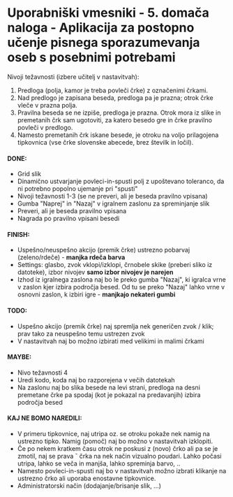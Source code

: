 # Uporabniški vmesniki - 5. domača naloga - Aplikacija za postopno učenje pisnega sporazumevanja oseb s posebnimi potrebami

Nivoji težavnosti (izbere učitelj v nastavitvah):
1. Predloga (polja, kamor je treba povleči črke) z označenimi črkami.
2. Nad predlogo je zapisana beseda, predloga pa je prazna; otrok črke vleče v prazna
polja.
3. Pravilna beseda se ne izpiše, predloga je prazna. Otrok mora iz slike in premetanih
črk sam ugotoviti, za katero besedo gre in črke pravilno povleči v predlogo.
4. Namesto premetanih črk iskane besede, je otroku na voljo prilagojena tipkovnica (vse
črke slovenske abecede, brez številk in ločil).

#### DONE:
- Grid slik
- Dinamično ustvarjanje povleci-in-spusti polj z upoštevano toleranco, da ni potrebno popolno ujemanje pri "spusti"
- Nivoji težavnosti 1-3 (se ne preveri, ali je beseda pravilno vpisana)
- Gumba "Naprej" in "Nazaj" v igralnem zaslonu za spreminjanje slik 
- Preveri, ali je beseda pravilno vpisana
- Nagrada po pravilno vpisani besedi

#### FINISH:
- Uspešno/neuspešno akcijo (premik črke) ustrezno pobarvaj (zeleno/rdeče) - **manjka rdeča barva**
- Settings: glasbo, zvok vklopi/izklopi, črnobele skike (preberi sliko iz datoteke), izbor nivojev **samo izbor nivojev je narejen**
- Izhod iz igralnega zaslona naj bo le preko gumba "Nazaj", ki igralca vrne v zaslon kjer izbira področja besed. Od tu se preko "Nazaj" lahko vrne v osnovni zaslon, k izbiri igre - **manjkajo nekateri gumbi**

#### TODO: 
- Uspešno akcijo (premik črke) naj spremlja nek generičen zvok / klik; prav tako za neuspešno temu ustrezen zvok
- V nastavitvah naj bo možno izbirati med velikimi in malimi črkami

#### MAYBE:
- Nivo težavnosti 4
- Uredi kodo, koda naj bo razporejena v večih datotekah
- Na zaslonu naj bo slika besede na levi strani, predloga na desni premetane črke pa spodaj (kot je pokazal na predavanjih)
izbira področja besed

#### KAJ NE BOMO NAREDILI:
- V primeru tipkovnice, naj utripa oz. se otroku pokaže nek namig na ustrezno tipko. Namig (pomoč) naj bo možno v nastavitvah izklopiti.
- Če po nekem kratkem času otrok ne poskusi z (novo) črko ali pa se je zmotil, naj se prava ˇ
črka na nek način vizualno poudari. Lahko počasi utripa, lahko se veča in manjša, lahko
spreminja barvo, ..
- Namesto povleci-in-spusti naj bo v nastavitvah možno izbrati klikanje na ustrezno črko
ali uporaba enostavne tipkovnice.
- Administratorski način (dodajanje/brisanje slik, ...)
